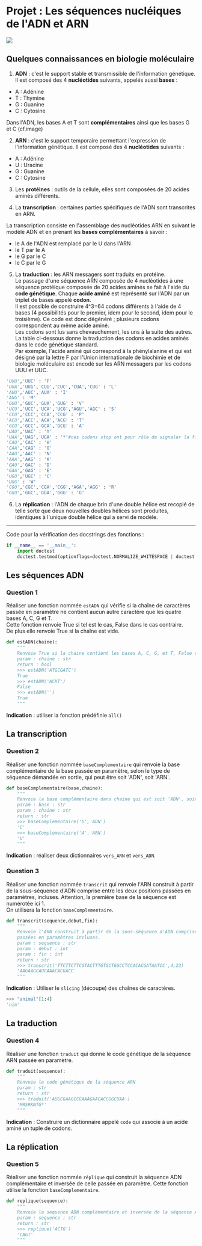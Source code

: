 # Projet : Les séquences nucléiques de l'ADN et ARN

<img src="adn.png">

## Quelques connaissances en biologie moléculaire

1) **ADN** : c'est le support stable et transmissible de l'information génétique.  
Il est composé des 4 **nucléotides** suivants, appelés aussi **bases** :   

- A : Adénine 
- T : Thymine
- G : Guanine
- C : Cytosine

Dans l'ADN, les bases A et T sont **complémentaires** ainsi que les bases G et C (cf.image)

2) **ARN** : c'est le support temporaire permettant l'expression de l'information génétique. 
Il est composé des 4 **nucléotides** suivants :

- A : Adénine 
- U : Uracine
- G : Guanine
- C : Cytosine

3) Les **protéines** : outils de la cellule, elles sont composées de 20 acides aminés différents.

4) La **transcription** : certaines parties spécifiques de l'ADN sont transcrites en ARN. 

La transcription consiste en l'assemblage des nucléotides ARN en suivant le modèle ADN et en prenant les **bases complémentaires** à savoir : 

- le A de l'ADN est remplacé par le U dans l'ARN  
- le T par le A   
- le G par le C   
- le C par le G

5) La **traduction** : les ARN messagers sont traduits en protéine.  
Le passage d'une séquence ARN composée de 4 nucléotides à une séquence protéique composée de 20 acides aminés se fait à l'aide du **code génétique**. 
Chaque **acide aminé** est représenté sur l'ADN par un triplet de bases appelé **codon**.      
Il est possible de construire 4^3=64 codons différents à l'aide de 4 bases (4 possibilités pour le premier, idem pour le second, idem pour le troisième). 
Ce code est donc dégénéré ; plusieurs codons correspondent au même acide aminé.       
Les codons sont lus sans chevauchement, les uns à la suite des autres.       
La table ci-dessous donne la traduction des codons en acides aminés dans le code génétique standard.       
Par exemple, l'acide aminé qui correspond à la phénylalanine et qui est désigné par la lettre F par l'Union internationale de biochimie et de biologie moléculaire est encodé sur les ARN messagers par les codons UUU et UUC.      

```python
'UUU','UUC' : 'F'   
'UUA','UUG','CUU','CUC','CUA','CUG' : 'L'    
'AUU','AUC','AUA' : 'I'     
'AUG' : 'M'     
'GUU','GUC','GUA','GUG' : 'V'     
'UCU','UCC','UCA','UCG','AGU','AGC' : 'S'         
'CCU','CCC','CCA','CCG' : 'P'           
'ACU','ACC','ACA','ACG' : 'T'        
'GCU','GCC','GCA','GCG' : 'A'       
'UAU','UAC' : 'Y'      
'UAA','UAG','UGA' : '*'#ces codons stop ont pour rôle de signaler la fin du gène lors de la traduction          
'CAU','CAC' : 'H'      
'CAA','CAG' : 'O'      
'AAU','AAC' : 'N'          
'AAA','AAG' : 'K'      
'GAU','GAC' : 'D'       
'GAA','GAG' : 'E'        
'UGU','UGC' : 'C'       
'UGG' : 'W'        
'CGU','CGC','CGA','CGG','AGA','AGG' : 'R'         
'GGU','GGC','GGA','GGG' : 'G'
```

6) La **réplication** : l'ADN de chaque brin d'une double hélice est recopié de telle sorte que deux nouvelles doubles hélices sont produites, identiques à l'unique double hélice qui a servi de modèle.

***************

Code pour la vérification des docstrings des fonctions :

```python
if __name__ == '__main__':
    import doctest
    doctest.testmod(optionflags=doctest.NORMALIZE_WHITESPACE | doctest.ELLIPSIS, verbose=True)
```

## Les séquences ADN
### Question 1

Réaliser une fonction nommée `estADN` qui vérifie si la chaîne de caractères passée en paramètre ne contient aucun autre caractère que les quatre bases A, C, G et T.  
Cette fonction renvoie True si tel est le cas, False dans le cas contraire.  
De plus elle renvoie True si la chaîne est vide.

```python
def estADN(chaine):
    """
    Renvoie True si la chaine contient les bases A, C, G, et T, False sinon, True si vide
    param : chaine : str
    return : bool
    >>> estADN('ATGCGATC')
    True
    >>> estADN('ACKT')
    False
    >>> estADN('')
    True    
    """
```

**Indication** : utiliser la fonction prédéfinie `all()`

## La transcription

### Question 2 

Réaliser une fonction nommée `baseComplementaire` qui renvoie la base complémentaire de la base passée en paramètre, selon le type de séquence démandée en sortie, qui peut être soit 'ADN', soit 'ARN'.

```python
def baseComplementaire(base,chaine):
    """
    Renvoie la base complémentaire dans chaine qui est soit 'ADN', soit 'ARN'
    param : base : str
    param : chaine : str
    return : str
    >>> baseComplementaire('G','ADN')
    'C'
    >>> baseComplementaire('A','ARN')
    'U'
    """
```

**Indication** : réaliser deux dictionnaires `vers_ARN` et `vers_ADN`.


### Question 3

Réaliser une fonction nommée `transcrit` qui renvoie l'ARN construit à partir de la sous-séquence d'ADN comprise entre les deux positions passées en paramètres, incluses. 
Attention, la première base de la séquence est numérotée ici 1.   
On utilisera la fonction `baseComplementaire`.

```python
def transcrit(sequence,debut,fin):
    """
    Renvoie l'ARN construit à partir de la sous-séquence d'ADN comprise entre les deux positions
    passées en paramètres incluses.
    param : sequence : str
    param : debut : int
    param : fin : int
    return : str
    >>> transcrit('TTCTTCTTCGTACTTTGTGCTGGCCTCCACACGATAATCC',4,23)
    'AAGAAGCAUGAAACACGACC'
    """
```

**Indication** : Utiliser le `slicing` (découpe) des chaînes de caractères.

```python
>>> "animal"[1:4]
'nim' 
```  

## La traduction

### Question 4

Réaliser une fonction `traduit` qui donne le code génétique de la séquence ARN passée en paramètre.

```python
def traduit(sequence):
    """
    Renvoie le code génétique de la séquence ARN
    param : str
    return : str
    >>> traduit('AUGCGAAGCCGAAAGAACACCGGCUAA')
    'MRSRKNTG*'
    """
```  

**Indication** : Construire un dictionnaire appelé `code` qui associe à un acide aminé un tuple de codons.


## La réplication

### Question 5

Réaliser une fonction nommée `réplique` qui construit la séquence ADN complémentaire et inversée de celle passée en paramètre.
Cette fonction utilise la fonction `baseComplementaire`.

```python
def replique(sequence):
    """
    Renvoie la sequence ADN complémentaire et inversée de la séquence ADN
    param : sequence : str
    return : str
    >>> replique('ACTG')
    'CAGT'
    """
```  
